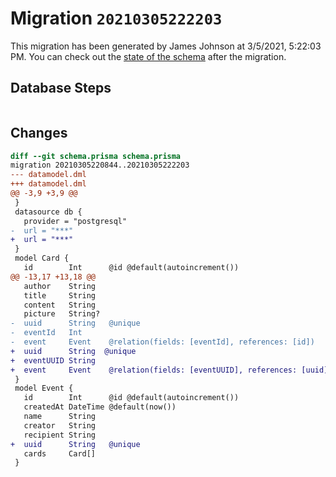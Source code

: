 # Migration `20210305222203`

This migration has been generated by James Johnson at 3/5/2021, 5:22:03 PM.
You can check out the [state of the schema](./schema.prisma) after the migration.

## Database Steps

```sql

```

## Changes

```diff
diff --git schema.prisma schema.prisma
migration 20210305220844..20210305222203
--- datamodel.dml
+++ datamodel.dml
@@ -3,9 +3,9 @@
 }
 datasource db {
   provider = "postgresql"
-  url = "***"
+  url = "***"
 }
 model Card {
   id        Int      @id @default(autoincrement())
@@ -13,17 +13,18 @@
   author    String
   title     String
   content   String
   picture   String?
-  uuid      String   @unique
-  eventId   Int
-  event     Event    @relation(fields: [eventId], references: [id])
+  uuid      String  @unique
+  eventUUID String
+  event     Event    @relation(fields: [eventUUID], references: [uuid])
 }
 model Event {
   id        Int      @id @default(autoincrement())
   createdAt DateTime @default(now())
   name      String
   creator   String
   recipient String
+  uuid      String   @unique
   cards     Card[]
 }
```


